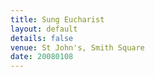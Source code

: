 ```yaml
---
title: Sung Eucharist
layout: default
details: false
venue: St John's, Smith Square
date: 20080108
---
```

